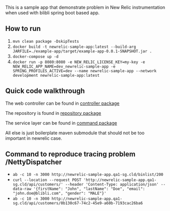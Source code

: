This is a sample app that demonstrate problem in New Relic instrumentation when used with blibli
spring boot based app.

## How to run

1. `mvn clean package -DskipTests`
2. `docker build -t newrelic-sample-app:latest --build-arg JARFILE=./example-app/target/example-app-0.0.1-SNAPSHOT.jar .`
3. `docker-compose up -d`
4. `docker run -p 8080:8080 -e NEW_RELIC_LICENSE_KEY=my-key -e NEW_RELIC_APP_NAME=dev_newrelic-sample-app -e SPRING_PROFILES_ACTIVE=dev --name newrelic-sample-app --network development newrelic-sample-app:latest`

## Quick code walkthrough

The web controller can be found in [controller package](https://github.com/bliblidotcom/newrelic-sample-app/tree/newrelic-sample/example-web/src/main/java/com/blibli/oss/backend/example/web)

The repository is found in [repository package](https://github.com/bliblidotcom/newrelic-sample-app/blob/newrelic-sample/example-repository/src/main/java/com/blibli/oss/backend/example/repository/CustomerRepository.java)

The service layer can be found in [command package](https://github.com/bliblidotcom/newrelic-sample-app/tree/newrelic-sample/example-command-impl/src/main/java/com/blibli/oss/backend/example/command/impl)

All else is just boilerplate maven submodule that should not be too important in newrelic case.

## Command to reproduce tracing problem /NettyDispatcher

- `ab -c 10 -n 3000 http://newrelic-sample-app.qa1-sg.cld/binlist/200 `
- `curl --location --request POST 'http://newrelic-sample-app.qa1-sg.cld/api/customers/' --header 'Content-Type: application/json' --data-raw '{firstName": "John", "lastName": "Doe", "email": "john.doe@blibli.com", "gender": "MALE"}'`
- `ab -c 10 -n 3000 http://newrelic-sample-app.qa1-sg.cld/api/customers/0b130c67-74c2-45e9-a60b-7193cac26ba6`
